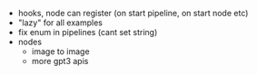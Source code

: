 - hooks, node can register (on start pipeline, on start node etc)
- "lazy" for all examples
- fix enum in pipelines (cant set string)
- nodes
  - image to image
  - more gpt3 apis
